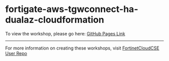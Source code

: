 
# fortigate-aws-tgwconnect-ha-dualaz-cloudformation

To view the workshop, please go here: [GitHub Pages Link](https://fortinetcloudcse.github.io/fortigate-aws-tgwconnect-ha-dualaz-cloudformation/)

---

For more information on creating these workshops, visit [FortinetCloudCSE User Repo](https://fortinetcloudcse.github.io/UserRepo/)
